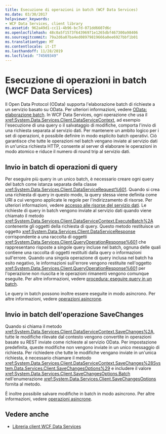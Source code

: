 ```yaml
---
title: Esecuzione di operazioni in batch (WCF Data Services)
ms.date: 03/30/2017
helpviewer_keywords:
- WCF Data Services, client library
ms.assetid: 962a49d1-cc11-4b96-bc7d-071dd6607d6c
ms.openlocfilehash: 48c0a5f1573f64396971e1265dbf467300a98406
ms.sourcegitcommit: 79a2d6a07ba4ed08979819666a0ee6927bbf1b01
ms.translationtype: MT
ms.contentlocale: it-IT
ms.lasthandoff: 11/28/2019
ms.locfileid: "74569349"
---
```

# <a name="batching-operations-wcf-data-services"></a>Esecuzione di operazioni in batch (WCF Data Services)
Il Open Data Protocol (OData) supporta l'elaborazione batch di richieste a un servizio basato su OData. Per ulteriori informazioni, vedere [OData: elaborazione batch](https://go.microsoft.com/fwlink/?LinkId=186075). In WCF Data Services, ogni operazione che usa il <xref:System.Data.Services.Client.DataServiceContext>, ad esempio l'esecuzione di una query o il salvataggio di modifiche, comporta l'invio di una richiesta separata al servizio dati. Per mantenere un ambito logico per i set di operazioni, è possibile definire in modo esplicito batch operativi. Ciò garantisce che tutte le operazioni nel batch vengano inviate al servizio dati in un'unica richiesta HTTP, consente al server di elaborare le operazioni in modo atomico e riduce il numero di round trip al servizio dati.  
  
## <a name="batching-query-operations"></a>Invio in batch di operazioni di query  
 Per eseguire più query in un unico batch, è necessario creare ogni query del batch come istanza separata della classe <xref:System.Data.Services.Client.DataServiceRequest%601>. Quando si crea una richiesta di query in questo modo, la query stessa viene definita come URI a cui vengono applicate le regole per l'indirizzamento di risorse. Per ulteriori informazioni, vedere [accesso alle risorse del servizio dati](accessing-data-service-resources-wcf-data-services.md). Le richieste di query in batch vengono inviate al servizio dati quando viene chiamato il metodo <xref:System.Data.Services.Client.DataServiceContext.ExecuteBatch%2A> contenente gli oggetti della richiesta di query. Questo metodo restituisce un oggetto <xref:System.Data.Services.Client.DataServiceResponse> corrispondente a una raccolta di oggetti <xref:System.Data.Services.Client.QueryOperationResponse%601> che rappresentano risposte a singole query incluse nel batch, ognuna delle quali contiene una raccolta di oggetti restituiti dalla query o informazioni sull'errore. Quando una singola operazione di query inclusa nel batch ha esito negativo, le informazioni sull'errore vengono restituite nell'oggetto <xref:System.Data.Services.Client.QueryOperationResponse%601> per l'operazione non riuscita e le operazioni rimanenti vengono comunque eseguite. Per altre informazioni, vedere [procedura: eseguire query in un batch](how-to-execute-queries-in-a-batch-wcf-data-services.md).  
  
 Le query in batch possono inoltre essere eseguite in modo asincrono. Per altre informazioni, vedere [operazioni asincrone](asynchronous-operations-wcf-data-services.md).  
  
## <a name="batching-the-savechanges-operation"></a>Invio in batch dell'operazione SaveChanges  
 Quando si chiama il metodo <xref:System.Data.Services.Client.DataServiceContext.SaveChanges%2A>, tutte le modifiche rilevate dal contesto vengono convertite in operazioni basate su REST inviate come richieste al servizio OData. Per impostazione predefinita, queste modifiche non vengono inviate in un unico messaggio di richiesta. Per richiedere che tutte le modifiche vengano inviate in un'unica richiesta, è necessario chiamare il metodo <xref:System.Data.Services.Client.DataServiceContext.SaveChanges%28System.Data.Services.Client.SaveChangesOptions%29> e includere il valore <xref:System.Data.Services.Client.SaveChangesOptions.Batch> nell'enumerazione <xref:System.Data.Services.Client.SaveChangesOptions> fornita al metodo.  
  
 È inoltre possibile salvare modifiche in batch in modo asincrono. Per altre informazioni, vedere [operazioni asincrone](asynchronous-operations-wcf-data-services.md).  
  
## <a name="see-also"></a>Vedere anche

- [Libreria client WCF Data Services](wcf-data-services-client-library.md)
